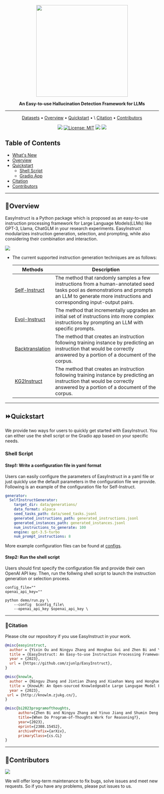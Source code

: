 <div align="center">

<img src="figs/logo.png" width="300px">

**An Easy-to-use Hallucination Detection Framework for LLMs**

---

<p align="center">
  <a href="https://huggingface.co/spaces/zjunlp/MHaluBench">Datasets</a> •
  <a href="#overview">Overview</a> •
  <a href="#quickstart">Quickstart</a> •
\  <a href="#citation">Citation</a> •
  <a href="#contributors">Contributors</a>
</p>

![](https://img.shields.io/badge/version-v0.1.1-blue)
[![License: MIT](https://img.shields.io/badge/License-MIT-green.svg)](https://opensource.org/licenses/MIT)
![](https://img.shields.io/github/last-commit/zjunlp/EasyInstruct?color=green) 
![](https://img.shields.io/badge/PRs-Welcome-red) 

</div>

## Table of Contents

- <a href="#news">What's New</a>
- <a href="#overview">Overview</a>
- <a href="#quickstart">Quickstart</a>
  - <a href="#shell-script">Shell Script</a>
  - <a href="#gradio-app">Gradio App</a>
- <a href="#citation">Citation</a>
- <a href="#contributors">Contributors</a>

<!-- ## 🔔News

- **2023-12-9 The paper "[When Do Program-of-Thoughts Work for Reasoning?](https://arxiv.org/abs/2308.15452)" (supported by EasyInstruct), is accepted by AAAI 2024!**
- **2023-10-28 We release version 0.1.1, supporting for new features of instruction generation and instruction selection.**
- **2023-8-9 We release version 0.0.6, supporting Cohere API calls.**
- **2023-7-12 We release [EasyEdit](https://github.com/zjunlp/EasyEdit), an easy-to-use framework to edit Large Language Models.**
<details>
<summary><b>Previous news</b></summary>

- **2023-5-23 We release version 0.0.5, removing requirement of llama-cpp-python.**
- **2023-5-16 We release version 0.0.4, fixing some problems.**
- **2023-4-21 We release version 0.0.3, check out our [documentations](https://zjunlp.gitbook.io/easyinstruct/documentations) for more details.**
- **2023-3-25 We release version 0.0.2, suporting IndexPrompt, MMPrompt, IEPrompt and more LLMs**
- **2023-3-13 We release version 0.0.1, supporting in-context learning, chain-of-thought with ChatGPT.**
  
</details> -->

---



## 🌟Overview

EasyInstruct is a Python package which is proposed as an easy-to-use instruction processing framework for Large Language Models(LLMs) like GPT-3, Llama, ChatGLM in your research experiments. EasyInstruct modularizes instruction generation, selection, and prompting, while also considering their combination and interaction. 

<img src="figs/overview.png">

- The current supported instruction generation techniques are as follows:

  | **Methods** | **Description** |
  | --- | --- |
  | [Self-Instruct](https://arxiv.org/abs/2212.10560) | The method that randomly samples a few instructions from a human-annotated seed tasks pool as demonstrations and prompts an LLM to generate more instructions and corresponding input-output pairs. |
  | [Evol-Instruct](https://arxiv.org/abs/2304.12244) | The method that incrementally upgrades an initial set of instructions into more complex instructions by prompting an LLM with specific prompts. |
  | [Backtranslation](https://arxiv.org/abs/2308.06259) | The method that creates an instruction following training instance by predicting an instruction that would be correctly answered by a portion of a document of the corpus.  |
  | [KG2Instruct](https://arxiv.org/abs/2305.11527) | The method that creates an instruction following training instance by predicting an instruction that would be correctly answered by a portion of a document of the corpus. |




---

## ⏩Quickstart

We provide two ways for users to quickly get started with EasyInstruct. You can either use the shell script or the Gradio app based on your specific needs.

### Shell Script

#### Step1: Write a configuration file in yaml format

Users can easily configure the parameters of EasyInstruct in a yaml file or just quickly use the default parameters in the configuration file we provide. Following is an example of the configuration file for Self-Instruct.

```yaml
generator:
  SelfInstructGenerator:
    target_dir: data/generations/
    data_format: alpaca
    seed_tasks_path: data/seed_tasks.jsonl
    generated_instructions_path: generated_instructions.jsonl
    generated_instances_path: generated_instances.jsonl
    num_instructions_to_generate: 100
    engine: gpt-3.5-turbo
    num_prompt_instructions: 8
```

More example configuration files can be found at [configs](https://github.com/zjunlp/EasyInstruct/tree/main/configs).

#### Step2: Run the shell script

Users should first specify the configuration file and provide their own OpenAI API key. Then, run the follwing shell script to launch the instruction generation or selection process.

```shell
config_file=""
openai_api_key=""

python demo/run.py \
    --config  $config_file\
    --openai_api_key $openai_api_key \
```



---
### 🚩Citation

Please cite our repository if you use EasyInstruct in your work.

```bibtex
@misc{easyinstruct,
  author = {Yixin Ou and Ningyu Zhang and Honghao Gui and Zhen Bi and Yida Xue and Runnan Fang and Kangwei Liu and Lei Li and Shuofei Qiao and Huajun Chen},
  title = {EasyInstruct: An Easy-to-use Instruction Processing Framework for Large Language Models},
  year = {2023},
  url = {https://github.com/zjunlp/EasyInstruct},
}

@misc{knowlm,
  author = {Ningyu Zhang and Jintian Zhang and Xiaohan Wang and Honghao Gui and Kangwei Liu and Yinuo Jiang and Xiang Chen and Shengyu Mao and Shuofei Qiao and Yuqi Zhu and Zhen Bi and Jing Chen and Xiaozhuan Liang and Yixin Ou and Runnan Fang and Zekun Xi and Xin Xu and Lei Li and Peng Wang and Mengru Wang and Yunzhi Yao and Bozhong Tian and Yin Fang and Guozhou Zheng and Huajun Chen},
  title = {KnowLM: An Open-sourced Knowledgeable Large Langugae Model Framework},
  year = {2023},
 url = {http://knowlm.zjukg.cn/},
}

@misc{bi2023programofthoughts,
      author={Zhen Bi and Ningyu Zhang and Yinuo Jiang and Shumin Deng and Guozhou Zheng and Huajun Chen},
      title={When Do Program-of-Thoughts Work for Reasoning?}, 
      year={2023},
      eprint={2308.15452},
      archivePrefix={arXiv},
      primaryClass={cs.CL}
}
```

---

## 🎉Contributors

<a href="https://github.com/zjunlp/EasyInstruct/graphs/contributors">
  <img src="https://contrib.rocks/image?repo=zjunlp/EasyInstruct" />
</a>

We will offer long-term maintenance to fix bugs, solve issues and meet new requests. So if you have any problems, please put issues to us.

